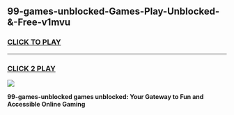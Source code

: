 
## 99-games-unblocked-Games-Play-Unblocked-&-Free-v1mvu
<h3>
<a href="https://premium76.site?title=99-games-unblocked&ref=24A">CLICK TO PLAY</a></h3>
<hr>

<h3>
<a href="https://premium76.site?title=99-games-unblocked&ref=24A">CLICK 2 PLAY</a>
  
</h3>

<a href="https://premium76.site?title=99-games-unblocked&ref=24A"><img src="https://clearcache.store/games.png"></a>


**99-games-unblocked games unblocked: Your Gateway to Fun and Accessible Online Gaming**
